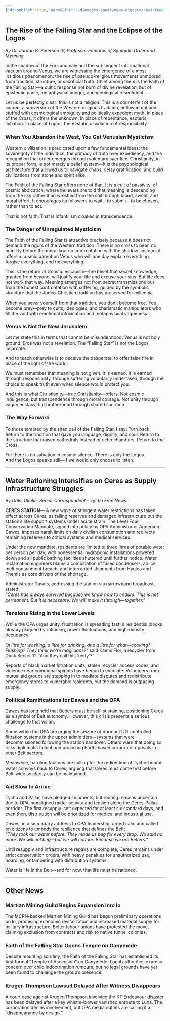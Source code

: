 ```yaml
---
{"dg-publish":true,"permalink":"/diomedes-spear/news-digests/news-feed-6/"}
---
```


## The Rise of the Falling Star and the Eclipse of the Logos
_By Dr. Jordan B. Peterson IV, Professor Emeritus of Symbolic Order and Meaning_

In the shadow of the Eros anomaly and the subsequent informational vacuum around Venus, we are witnessing the emergence of a most insidious phenomenon: the rise of pseudo-religious movements unmoored from tradition, structure, or sacrificial truth. Chief among them is the Faith of the Falling Star—a cultic response not born of divine revelation, but of epistemic panic, metaphysical hunger, and ideological resentment.

Let us be perfectly clear: this is not a religion. This is a counterfeit of the sacred, a subversion of the Western religious tradition, hollowed out and stuffed with cosmological ambiguity and politically expedient myth. In place of the Cross, it offers the unknown. In place of repentance, esoteric initiation. In place of Logos, the ecstatic dissolution of responsibility.

### When You Abandon the West, You Get Venusian Mysticism
Western civilization is predicated upon a few fundamental ideas: the sovereignty of the individual, the primacy of truth over expediency, and the recognition that order emerges through voluntary sacrifice. Christianity, in its proper form, is not merely a belief system—it is the psychological architecture that allowed us to navigate chaos, delay gratification, and build civilizations from stone and spirit alike.

The Faith of the Falling Star offers none of that. It is a cult of passivity, of cosmic abdication, where believers are told that meaning is descending from the sky rather than wrestled from the soil through blood, sweat, and moral effort. It encourages its followers to wait—to submit—to be chosen, rather than to act.

That is not faith. That is infantilism cloaked in transcendence.

### The Danger of Unregulated Mysticism
The Faith of the Falling Star is attractive precisely because it does not demand the rigors of the Western tradition. There is no cross to bear, no humility before the moral law, no confrontation with the shadow. Instead, it offers a cosmic parent on Venus who will one day explain everything, forgive everything, and fix everything.

This is the return of Gnostic escapism—the belief that secret knowledge, granted from beyond, will justify your life and excuse your sins. But life does not work that way. Meaning emerges not from secret transmissions but from the honest confrontation with suffering, guided by the symbolic structure that the Judeo-Christian tradition has preserved for millennia.

When you sever yourself from that tradition, you don’t become free. You become prey—prey to cults, ideologies, and charismatic manipulators who fill the void with emotional intoxication and metaphysical vagueness.

### Venus Is Not the New Jerusalem
Let me state this in terms that cannot be misunderstood: Venus is not holy ground. Eros was not a revelation. The “Falling Star” is not the Logos incarnate.

And to teach otherwise is to deceive the desperate, to offer false fire in place of the light of the world.

We must remember that meaning is not given. It is earned. It is earned through responsibility, through suffering voluntarily undertaken, through the choice to speak truth even when silence would protect you.

And this is what Christianity—true Christianity—offers. Not cosmic indulgence, but transcendence through moral courage. Not unity through vague ecstasy, but brotherhood through shared sacrifice.

### The Way Forward
To those tempted by the siren call of the Falling Star, I say: Turn back. Return to the tradition that gave you language, dignity, and soul. Return to the structure that raised cathedrals instead of echo chambers. Return to the Cross.

For there is no salvation in cosmic silence. There is only the Logos.  
And the Logos speaks still—if we would only choose to listen.

---
## Water Rationing Intensifies on Ceres as Supply Infrastructure Struggles
_By Dalvi Okeke, Senior Correspondent – Tycho Free News_

__CERES STATION__— A new wave of stringent water restrictions has taken effect across Ceres, as falling reserves and damaged infrastructure put the station’s life support systems under acute strain. The Level Four Conservation Mandate, signed into policy by OPA Administrator Anderson Dawes, imposes harsh limits on daily civilian consumption and redirects remaining reserves to critical systems and medical services.

Under the new mandate, residents are limited to three litres of potable water per person per day, with nonessential hydroponic installations powered down and all public bathing facilities shuttered until further notice. Water reclamation engineers blame a combination of failed condensers, an ice melt containment breach, and interrupted shipments from Hygiea and Themis as core drivers of the shortage.

Administrator Dawes, addressing the station via narrowband broadcast, stated:  
_"Ceres has always survived because we know how to endure. This is not permanent. But it is necessary. We will make it through—together."_

### Tensions Rising in the Lower Levels
While the OPA urges unity, frustration is spreading fast in residential blocks already plagued by rationing, power fluctuations, and high-density occupancy.

_"A litre for washing, a litre for drinking, and a litre for what—cooking? Flushing? They think we’re magicians?"_ said Kaemi Flor, a recycler from Dock Sector 11. “And they call this 'unity'?”

Reports of black market filtration units, stolen recycler access codes, and violence near communal spigots have begun to circulate. Volunteers from mutual aid groups are stepping in to mediate disputes and redistribute emergency stores to vulnerable residents, but the demand is outpacing supply.

### Political Ramifications for Dawes and the OPA
Dawes has long held that Belters must be self-sustaining, positioning Ceres as a symbol of Belt autonomy. However, this crisis presents a serious challenge to that vision.

Some within the OPA are urging the seizure of dormant UN-controlled filtration systems in the upper admin tiers—systems that were decommissioned following the station handover. Others warn that doing so risks diplomatic fallout and provoking Earth-based corporate reprisals in other Belt sectors.

Meanwhile, hardline factions are calling for the redirection of Tycho-bound water convoys back to Ceres, arguing that Ceres must come first before Belt-wide solidarity can be maintained.

### Aid Slow to Arrive
Tycho and Pallas have pledged shipments, but routing remains uncertain due to OPA-nonaligned raider activity and tension along the Ceres-Pallas corridor. The first resupply isn’t expected for at least six standard days, and even then, distribution will be prioritized for medical and industrial use.

Dawes, in a secondary address to OPA leadership, urged calm and called on citizens to embody the resilience that defines the Belt:  
_"They took our water before. They made us beg for every drop. We said no more. We will not beg—but we will endure. Because we are Belters."_

Until resupply and infrastructure repairs are complete, Ceres remains under strict conservation orders, with heavy penalties for unauthorized use, hoarding, or tampering with distribution systems.

Water is life in the Belt—and for now, that life must be rationed.

---
## Other News
### Martian Mining Guild Begins Expansion into Io  
The MCRN-backed Martian Mining Guild has begun preliminary operations on Io, promising economic revitalization and increased material supply for military infrastructure. Belter labour unions have protested the move, claiming exclusion from contracts and risk to native tunnel colonies.

### Faith of the Falling Star Opens Temple on Ganymede  
Despite mounting scrutiny, the Faith of the Falling Star has established its first formal “Temple of Ascension” on Ganymede. Local authorities express concern over child indoctrination rumours, but no legal grounds have yet been found to challenge the group’s presence.

### Kruger-Thompson Lawsuit Delayed After Witness Disappears  
A court case against Kruger-Thompson involving the KT Endeavour disaster has been delayed after a key whistle-blower vanished enroute to Luna. The corporation denies involvement, but OPA media outlets are calling it a “disappearance by design.”